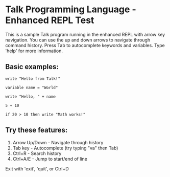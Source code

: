 # Talk Programming Language - Enhanced REPL Test

This is a sample Talk program running in the enhanced REPL with arrow key navigation.
You can use the up and down arrows to navigate through command history.
Press Tab to autocomplete keywords and variables.
Type 'help' for more information.

## Basic examples:

```talk
write "Hello from Talk!"

variable name = "World"

write "Hello, " + name

5 + 10

if 20 > 10 then write "Math works!"
```

## Try these features:

1. Arrow Up/Down - Navigate through history
2. Tab key - Autocomplete (try typing "va" then Tab)
3. Ctrl+R - Search history
4. Ctrl+A/E - Jump to start/end of line

Exit with 'exit', 'quit', or Ctrl+D
